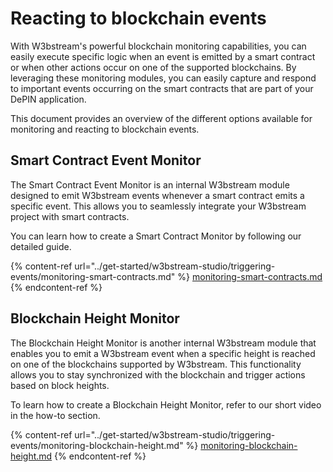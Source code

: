 # Reacting to blockchain events

With W3bstream's powerful blockchain monitoring capabilities, you can easily execute specific logic when an event is emitted by a smart contract or when other actions occur on one of the supported blockchains. By leveraging these monitoring modules, you can easily capture and respond to important events occurring on the smart contracts that are part of your DePIN application.

This document provides an overview of the different options available for monitoring and reacting to blockchain events.

## Smart Contract Event Monitor&#x20;

The Smart Contract Event Monitor is an internal W3bstream module designed to emit W3bstream events whenever a smart contract emits a specific event. This allows you to seamlessly integrate your W3bstream project with smart contracts.

&#x20;You can learn how to create a Smart Contract Monitor by following our detailed guide.

{% content-ref url="../get-started/w3bstream-studio/triggering-events/monitoring-smart-contracts.md" %}
[monitoring-smart-contracts.md](../get-started/w3bstream-studio/triggering-events/monitoring-smart-contracts.md)
{% endcontent-ref %}

## Blockchain Height Monitor

The Blockchain Height Monitor is another internal W3bstream module that enables you to emit a W3bstream event when a specific height is reached on one of the blockchains supported by W3bstream. This functionality allows you to stay synchronized with the blockchain and trigger actions based on block heights.&#x20;

To learn how to create a Blockchain Height Monitor, refer to our short video in the how-to section.

{% content-ref url="../get-started/w3bstream-studio/triggering-events/monitoring-blockchain-height.md" %}
[monitoring-blockchain-height.md](../get-started/w3bstream-studio/triggering-events/monitoring-blockchain-height.md)
{% endcontent-ref %}
